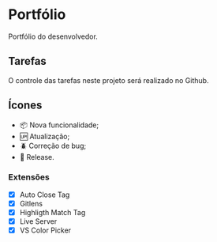 # Portfólio

Portfólio do desenvolvedor.

## Tarefas

O controle das tarefas neste projeto será realizado no Github.

## Ícones

- :package: Nova funcionalidade;
- :up: Atualização;
- :beetle: Correção de bug;
- :checkered_flag: Release.

### Extensões

- [x] Auto Close Tag
- [x] Gitlens
- [x] Highligth Match Tag
- [x] Live Server
- [x] VS Color Picker
